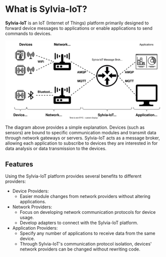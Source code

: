 # What is Sylvia-IoT?

**Sylvia-IoT** is an IoT (Internet of Things) platform primarily designed to forward device messages
to applications or enable applications to send commands to devices.

![Introduction](intro.svg)

The diagram above provides a simple explanation. Devices (such as sensors) are bound to specific
communication modules and transmit data through network gateways or servers. Sylvia-IoT acts as a
message broker, allowing each application to subscribe to devices they are interested in for data
analysis or data transmission to the devices.

## Features

Using the Sylvia-IoT platform provides several benefits to different providers:

- Device Providers:
    - Easier module changes from network providers without altering applications.
- Network Providers:
    - Focus on developing network communication protocols for device usage.
    - Develop adapters to connect with the Sylvia-IoT platform.
- Application Providers:
    - Specify any number of applications to receive data from the same device.
    - Through Sylvia-IoT's communication protocol isolation, devices' network providers can be
      changed without rewriting code.
